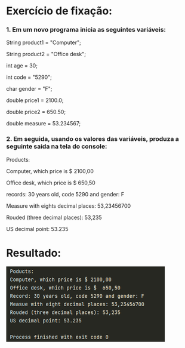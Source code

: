 # Exercício de fixação:

### 1. Em um novo programa inicia as seguintes variáveis:

String product1 = "Computer";

String product2 = "Office desk";

int age = 30;

int code = "5290";

char gender = "F";

double price1 = 2100.0;

double price2 = 650.50;

double measure = 53.234567;



### 2. Em seguida, usando os valores das variáveis, produza a seguinte saida na tela do console:

Products:

Computer, which price is $ 2100,00

Office desk, which price is $ 650,50


records: 30 years old, code 5290 and gender: F


Measure with eights decimal places: 53,23456700

Rouded (three decimal places): 53,235

US decimal point: 53.235

# Resultado:
![img.png](img.png)
